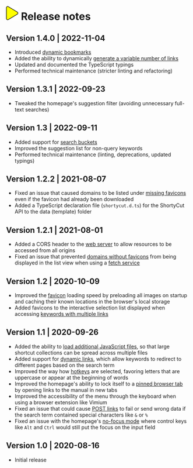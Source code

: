 # ![](img/arrow.svg) Release notes

## Version 1.4.0 | 2022-11-04

- Introduced [dynamic bookmarks](dynamic-links.md#dynamic-bookmarks)
- Added the ability to dynamically [generate a variable number of links](dynamic-links.md#dynamic-multi-links)
- Updated and documented the TypeScript typings
- Performed technical maintenance (stricter linting and refactoring)

## Version 1.3.1 | 2022-09-23

- Tweaked the homepage's suggestion filter (avoiding unnecessary full-text searches)

## Version 1.3 | 2022-09-11

- Added support for [search buckets](search-buckets.md)
- Improved the suggestion list for non-query keywords
- Performed technical maintenance (linting, deprecations, updated typings)

## Version 1.2.2 | 2021-08-07

- Fixed an issue that caused domains to be listed under [missing favicons](favicons.md#missing-favicons) even if the favicon had already been downloaded
- Added a TypeScript declaration file (`shortycut.d.ts`) for the ShortyCut API to the data (template) folder

## Version 1.2.1 | 2021-08-01

- Added a CORS header to the [web server](web-server.md) to allow resources to be accessed from all origins
- Fixed an issue that prevented [domains without favicons](favicons.md#missing-favicons) from being displayed in the list view when using a [fetch service](configuration.md#homepagefaviconsfetchservice)

## Version 1.2 | 2020-10-09

- Improved the [favicon](favicons.md) loading speed by preloading all images on startup and caching their known locations in the browser's local storage
- Added favicons to the interactive selection list displayed when accessing [keywords with multiple links](multi-link-shortcuts.md)

## Version 1.1 | 2020-09-26

- Added the ability to [load additional JavaScript files](loading-separate-files.md), so that large shortcut collections can be spread across multiple files
- Added support for [dynamic links](dynamic-links.md), which allow keywords to redirect to different pages based on the search term
- Improved the way how [hotkeys](hotkeys.md) are selected, favoring letters that are uppercase or appear at the beginning of words
- Improved the homepage's ability to lock itself to a [pinned browser tab](homepage.md) by opening links to the manual in new tabs
- Improved the accessibility of the menu through the keyboard when using a browser extension like Vimium
- Fixed an issue that could cause [POST links](post-links.md) to fail or send wrong data if the search term contained special characters like `&` or `%`
- Fixed an issue with the homepage's [no-focus mode](homepage.md) where control keys like `Alt` and `Ctrl` would still put the focus on the input field

## Version 1.0 | 2020-08-16

- Initial release
